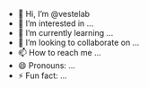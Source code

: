 - 👋 Hi, I’m @vestelab
- 👀 I’m interested in ...
- 🌱 I’m currently learning ...
- 💞️ I’m looking to collaborate on ...
- 📫 How to reach me ...
- 😄 Pronouns: ...
- ⚡ Fun fact: ...

<!---
vestelab/vestelab is a ✨ special ✨ repository because its `README.md` (this file) appears on your GitHub profile.
You can click the Preview link to take a look at your changes.
--->
